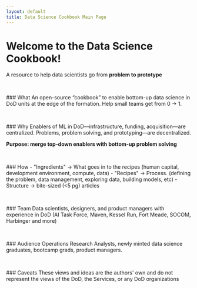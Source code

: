 ```yaml
---
layout: default
title: Data Science Cookbook Main Page
---
```


# Welcome to the Data Science Cookbook!
A resource to help data scientists go from **problem to prototype**


<p>&nbsp;</p>
### What
An open-source “cookbook” to enable bottom-up data science in DoD units at the edge of the formation. Help small teams get from 0 → 1.


<p>&nbsp;</p>
### Why
Enablers of ML in DoD—infrastructure, funding, acquisition—are centralized. 
Problems, problem solving, and prototyping—are decentralized.


**Purpose: merge top-down enablers with bottom-up problem solving**


<p>&nbsp;</p>
### How
- "Ingredients" → What goes in to the recipes (human capital, development environment, compute, data)
- "Recipes" → Process. (defining the problem, data management, exploring data, building models, etc)
- Structure → bite-sized (<5 pg) articles


<p>&nbsp;</p>
### Team
Data scientists, designers, and product managers with experience in DoD (AI Task Force, Maven, Kessel Run, Fort Meade, SOCOM, Harbinger and more)


<p>&nbsp;</p>
### Audience
Operations Research Analysts, newly minted data science graduates, bootcamp grads, product managers.


<p>&nbsp;</p>
### Caveats
These views and ideas are the authors' own and do not represent the views of the DoD, the Services, or any DoD organizations
